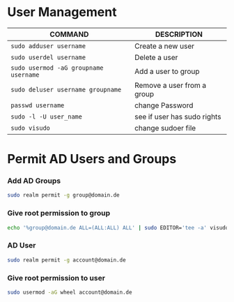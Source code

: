 # User Management

COMMAND | DESCRIPTION
---|---
`sudo adduser username` | Create a new user
`sudo userdel username` | Delete a user
`sudo usermod -aG groupname username` | Add a user to group
`sudo deluser username groupname` | Remove a user from a group
`passwd username` | change Password
`sudo -l -U user_name` | see if user has sudo rights
`sudo visudo` | change sudoer file



# Permit AD Users and Groups

###  Add AD Groups
```bash
sudo realm permit -g group@domain.de
```

### Give root permission to group
```Bash
echo '%group@domain.de ALL=(ALL:ALL) ALL' | sudo EDITOR='tee -a' visudo
```

### AD User
```Bash
sudo realm permit -g account@domain.de
```

### Give root permission to user
```Bash
sudo usermod -aG wheel account@domain.de
```
